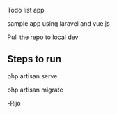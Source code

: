 Todo list app

sample app using laravel and vue.js


Pull the repo to local dev

Steps to run
----------------
php artisan serve

php artisan migrate




-Rijo
